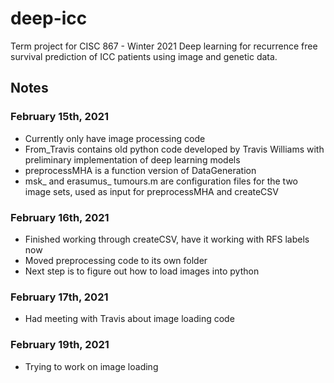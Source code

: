 # deep-icc
Term project for CISC 867 - Winter 2021
Deep learning for recurrence free survival prediction of ICC patients using image and genetic data.

## Notes
### February 15th, 2021
* Currently only have image processing code
* From_Travis contains old python code developed by Travis Williams with preliminary implementation of deep learning models
* preprocessMHA is a function version of DataGeneration
* msk_ and erasumus_ tumours.m are configuration files for the two image sets, used as input for preprocessMHA and createCSV  

### February 16th, 2021
* Finished working through createCSV, have it working with RFS labels now
* Moved preprocessing code to its own folder
* Next step is to figure out how to load images into python

### February 17th, 2021
* Had meeting with Travis about image loading code

### February 19th, 2021
* Trying to work on image loading
